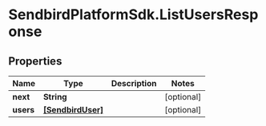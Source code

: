 # SendbirdPlatformSdk.ListUsersResponse

## Properties

Name | Type | Description | Notes
------------ | ------------- | ------------- | -------------
**next** | **String** |  | [optional] 
**users** | [**[SendbirdUser]**](SendbirdUser.md) |  | [optional] 


